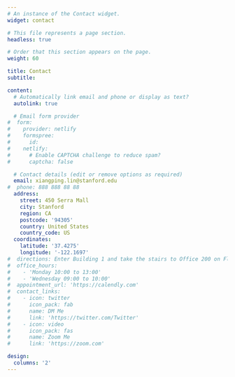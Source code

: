 ```yaml
---
# An instance of the Contact widget.
widget: contact

# This file represents a page section.
headless: true

# Order that this section appears on the page.
weight: 60

title: Contact
subtitle:

content:
  # Automatically link email and phone or display as text?
  autolink: true

  # Email form provider
#  form:
#    provider: netlify
#    formspree:
#      id:
#    netlify:
#      # Enable CAPTCHA challenge to reduce spam?
#      captcha: false

  # Contact details (edit or remove options as required)
  email: xiangping.lin@stanford.edu
#  phone: 888 888 88 88
  address:
    street: 450 Serra Mall
    city: Stanford
    region: CA
    postcode: '94305'
    country: United States
    country_code: US
  coordinates:
    latitude: '37.4275'
    longitude: '-122.1697'
#  directions: Enter Building 1 and take the stairs to Office 200 on Floor 2
#  office_hours:
#    - 'Monday 10:00 to 13:00'
#    - 'Wednesday 09:00 to 10:00'
#  appointment_url: 'https://calendly.com'
#  contact_links:
#    - icon: twitter
#      icon_pack: fab
#      name: DM Me
#      link: 'https://twitter.com/Twitter'
#    - icon: video
#      icon_pack: fas
#      name: Zoom Me
#      link: 'https://zoom.com'

design:
  columns: '2'
---
```

